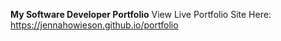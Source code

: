 **My Software Developer Portfolio**
View Live Portfolio Site Here: https://jennahowieson.github.io/portfolio

